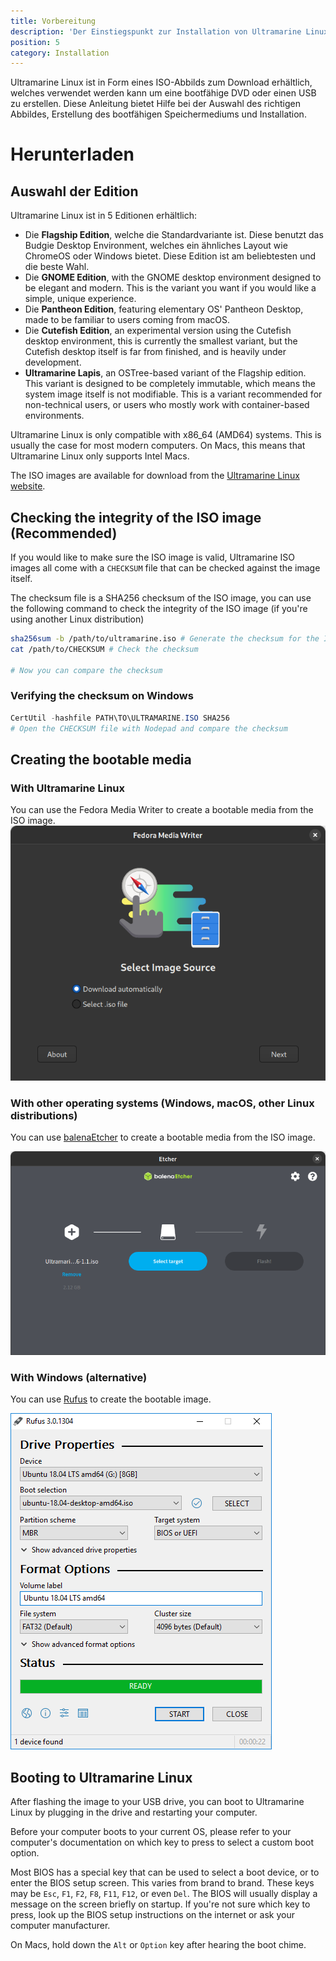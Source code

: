 ```yaml
---
title: Vorbereitung
description: 'Der Einstiegspunkt zur Installation von Ultramarine Linux'
position: 5
category: Installation
---
```


Ultramarine Linux ist in Form eines ISO-Abbilds zum Download erhältlich, welches verwendet werden kann um eine bootfähige DVD oder einen USB zu erstellen.
Diese Anleitung bietet Hilfe bei der Auswahl des richtigen Abbildes, Erstellung des bootfähigen Speichermediums und Installation.

# Herunterladen

## Auswahl der Edition

Ultramarine Linux ist in 5 Editionen erhältlich:
- Die **Flagship Edition**, welche die Standardvariante ist. Diese benutzt das Budgie Desktop Environment, welches ein ähnliches Layout wie ChromeOS oder Windows bietet. Diese Edition ist am beliebtesten und die beste Wahl. 
- Die **GNOME Edition**, with the GNOME desktop environment designed to be elegant and modern. This is the variant you want if you would like a simple, unique experience.
- Die **Pantheon Edition**, featuring elementary OS' Pantheon Desktop, made to be familiar to users coming from macOS.
- Die **Cutefish Edition**, an experimental version using the Cutefish desktop environment, this is currently the smallest variant, but the Cutefish desktop itself is far from finished, and is heavily under development.
- **Ultramarine Lapis**, an OSTree-based variant of the Flagship edition. This variant is designed to be completely immutable, which means the system image itself is not modifiable. This is a variant recommended for non-technical users, or users who mostly work with container-based environments.

Ultramarine Linux is only compatible with x86_64 (AMD64) systems. This is usually the case for most modern computers. On Macs, this means that Ultramarine Linux only supports Intel Macs.

The ISO images are available for download from the [Ultramarine Linux website](https://ultramarine-linux.org).

## Checking the integrity of the ISO image (Recommended)

If you would like to make sure the ISO image is valid, Ultramarine ISO images all come with a `CHECKSUM` file that can be checked against the image itself.

The checksum file is a SHA256 checksum of the ISO image, you can use the following command to check the integrity of the ISO image (if you're using another Linux distribution)

```bash
sha256sum -b /path/to/ultramarine.iso # Generate the checksum for the ISO image
cat /path/to/CHECKSUM # Check the checksum

# Now you can compare the checksum

```

### Verifying the checksum on Windows
```powershell
CertUtil -hashfile PATH\TO\ULTRAMARINE.ISO SHA256
# Open the CHECKSUM file with Nodepad and compare the checksum
```

## Creating the bootable media

### With Ultramarine Linux

You can use the Fedora Media Writer to create a bootable media from the ISO image.
![](/assets/fedoramediawriter.png)

### With other operating systems (Windows, macOS, other Linux distributions)

You can use [balenaEtcher](https://www.balena.io/etcher/) to create a bootable media from the ISO image.

![](/assets/balenaetcher.png)

### With Windows (alternative)

You can use [Rufus](https://rufus.ie/) to create the bootable image.

![](/assets/rufus_en.png)


## Booting to Ultramarine Linux

After flashing the image to your USB drive, you can boot to Ultramarine Linux by plugging in the drive and restarting your computer.

Before your computer boots to your current OS, please refer to your computer's documentation on which key to press to select a custom boot option.

<alert type='info'>

Most BIOS has a special key that can be used to select a boot device, or to enter the BIOS setup screen. This varies from brand to brand. These keys may be `Esc`, `F1`, `F2`, `F8`, `F11`, `F12`, or even `Del`. The BIOS will usually display a message on the screen briefly on startup. If you're not sure which key to press, look up the BIOS setup instructions on the internet or ask your computer manufacturer.

</alert>

<alert type='info'>

On Macs, hold down the `Alt` or `Option` key after hearing the boot chime.

</alert>
